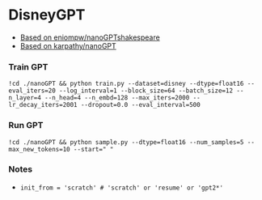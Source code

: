 # DisneyGPT

* [Based on eniompw/nanoGPTshakespeare](https://github.com/eniompw/nanoGPTshakespeare)
* [Based on karpathy/nanoGPT](https://github.com/karpathy/nanoGPT)


### Train GPT
`!cd ./nanoGPT && python train.py --dataset=disney --dtype=float16 --eval_iters=20 --log_interval=1 --block_size=64 --batch_size=12 --n_layer=4 --n_head=4 --n_embd=128 --max_iters=2000 --lr_decay_iters=2001 --dropout=0.0 --eval_interval=500`

### Run GPT

`!cd ./nanoGPT && python sample.py --dtype=float16 --num_samples=5 --max_new_tokens=10 --start=" "`

### Notes
* `init_from = 'scratch' # 'scratch' or 'resume' or 'gpt2*'`
